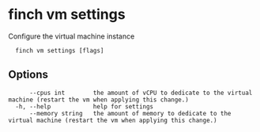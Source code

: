 # finch vm settings

Configure the virtual machine instance

```text
  finch vm settings [flags]
```

## Options

```text
      --cpus int        the amount of vCPU to dedicate to the virtual machine (restart the vm when applying this change.)
  -h, --help            help for settings
      --memory string   the amount of memory to dedicate to the virtual machine (restart the vm when applying this change.)
```
